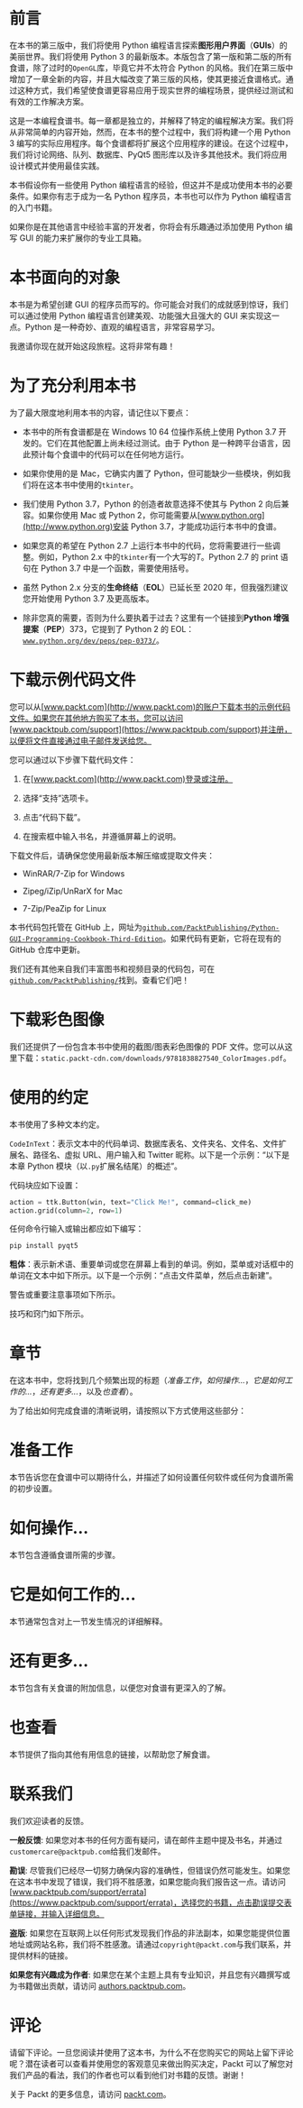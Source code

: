 # 前言

在本书的第三版中，我们将使用 Python 编程语言探索**图形用户界面**（**GUIs**）的美丽世界。我们将使用 Python 3 的最新版本。本版包含了第一版和第二版的所有食谱，除了过时的`OpenGL`库，毕竟它并不太符合 Python 的风格。我们在第三版中增加了一章全新的内容，并且大幅改变了第三版的风格，使其更接近食谱格式。通过这种方式，我们希望使食谱更容易应用于现实世界的编程场景，提供经过测试和有效的工作解决方案。

这是一本编程食谱书。每一章都是独立的，并解释了特定的编程解决方案。我们将从非常简单的内容开始，然而，在本书的整个过程中，我们将构建一个用 Python 3 编写的实际应用程序。每个食谱都将扩展这个应用程序的建设。在这个过程中，我们将讨论网络、队列、数据库、PyQt5 图形库以及许多其他技术。我们将应用设计模式并使用最佳实践。

本书假设你有一些使用 Python 编程语言的经验，但这并不是成功使用本书的必要条件。如果你有志于成为一名 Python 程序员，本书也可以作为 Python 编程语言的入门书籍。

如果你是在其他语言中经验丰富的开发者，你将会有乐趣通过添加使用 Python 编写 GUI 的能力来扩展你的专业工具箱。

# 本书面向的对象

本书是为希望创建 GUI 的程序员而写的。你可能会对我们的成就感到惊讶，我们可以通过使用 Python 编程语言创建美观、功能强大且强大的 GUI 来实现这一点。Python 是一种奇妙、直观的编程语言，非常容易学习。

我邀请你现在就开始这段旅程。这将非常有趣！

# 为了充分利用本书

为了最大限度地利用本书的内容，请记住以下要点：

+   本书中的所有食谱都是在 Windows 10 64 位操作系统上使用 Python 3.7 开发的。它们在其他配置上尚未经过测试。由于 Python 是一种跨平台语言，因此预计每个食谱中的代码可以在任何地方运行。

+   如果你使用的是 Mac，它确实内置了 Python，但可能缺少一些模块，例如我们将在这本书中使用的`tkinter`。

+   我们使用 Python 3.7，Python 的创造者故意选择不使其与 Python 2 向后兼容。如果你使用 Mac 或 Python 2，你可能需要从[www.python.org](http://www.python.org)安装 Python 3.7，才能成功运行本书中的食谱。

+   如果您真的希望在 Python 2.7 上运行本书中的代码，您将需要进行一些调整。例如，Python 2.x 中的`tkinter`有一个大写的*T*。Python 2.7 的 print 语句在 Python 3.7 中是一个函数，需要使用括号。

+   虽然 Python 2.x 分支的**生命终结**（**EOL**）已延长至 2020 年，但我强烈建议您开始使用 Python 3.7 及更高版本。

+   除非您真的需要，否则为什么要执着于过去？这里有一个链接到**Python 增强提案**（**PEP**）373，它提到了 Python 2 的 EOL：[`www.python.org/dev/peps/pep-0373/`](https://www.python.org/dev/peps/pep-0373/)。

# 下载示例代码文件

您可以从[www.packt.com](http://www.packt.com)的账户下载本书的示例代码文件。如果您在其他地方购买了本书，您可以访问[www.packtpub.com/support](https://www.packtpub.com/support)并注册，以便将文件直接通过电子邮件发送给您。

您可以通过以下步骤下载代码文件：

1.  在[www.packt.com](http://www.packt.com)登录或注册。

1.  选择“支持”选项卡。

1.  点击“代码下载”。

1.  在搜索框中输入书名，并遵循屏幕上的说明。

下载文件后，请确保您使用最新版本解压缩或提取文件夹：

+   WinRAR/7-Zip for Windows

+   Zipeg/iZip/UnRarX for Mac

+   7-Zip/PeaZip for Linux

本书代码包托管在 GitHub 上，网址为[`github.com/PacktPublishing/Python-GUI-Programming-Cookbook-Third-Edition`](https://github.com/PacktPublishing/Python-GUI-Programming-Cookbook-Third-Edition)。如果代码有更新，它将在现有的 GitHub 仓库中更新。

我们还有其他来自我们丰富图书和视频目录的代码包，可在[`github.com/PacktPublishing/`](https://github.com/PacktPublishing/)找到。查看它们吧！

# 下载彩色图像

我们还提供了一份包含本书中使用的截图/图表彩色图像的 PDF 文件。您可以从这里下载：`static.packt-cdn.com/downloads/9781838827540_ColorImages.pdf`。

# 使用的约定

本书使用了多种文本约定。

`CodeInText`：表示文本中的代码单词、数据库表名、文件夹名、文件名、文件扩展名、路径名、虚拟 URL、用户输入和 Twitter 昵称。以下是一个示例：“以下是本章 Python 模块（以`.py`扩展名结尾）的概述”。

代码块应如下设置：

```py
action = ttk.Button(win, text="Click Me!", command=click_me)
action.grid(column=2, row=1)
```

任何命令行输入或输出都应如下编写：

```py
pip install pyqt5
```

**粗体**：表示新术语、重要单词或您在屏幕上看到的单词。例如，菜单或对话框中的单词在文本中如下所示。以下是一个示例：“点击文件菜单，然后点击新建”。

警告或重要注意事项如下所示。

技巧和窍门如下所示。

# 章节

在这本书中，您将找到几个频繁出现的标题（*准备工作*，*如何操作...*，*它是如何工作的...*，*还有更多...*，以及*也查看*）。

为了给出如何完成食谱的清晰说明，请按照以下方式使用这些部分：

# 准备工作

本节告诉您在食谱中可以期待什么，并描述了如何设置任何软件或任何为食谱所需的初步设置。

# 如何操作…

本节包含遵循食谱所需的步骤。

# 它是如何工作的...

本节通常包含对上一节发生情况的详细解释。

# 还有更多…

本节包含有关食谱的附加信息，以便您对食谱有更深入的了解。

# 也查看

本节提供了指向其他有用信息的链接，以帮助您了解食谱。

# 联系我们

我们欢迎读者的反馈。

**一般反馈**: 如果您对本书的任何方面有疑问，请在邮件主题中提及书名，并通过`customercare@packtpub.com`给我们发邮件。

**勘误**: 尽管我们已经尽一切努力确保内容的准确性，但错误仍然可能发生。如果您在这本书中发现了错误，我们将不胜感激，如果您能向我们报告这一点。请访问 [www.packtpub.com/support/errata](https://www.packtpub.com/support/errata)，选择您的书籍，点击勘误提交表单链接，并输入详细信息。

**盗版**: 如果您在互联网上以任何形式发现我们作品的非法副本，如果您能提供位置地址或网站名称，我们将不胜感激。请通过`copyright@packt.com`与我们联系，并提供材料的链接。

**如果您有兴趣成为作者**: 如果您在某个主题上具有专业知识，并且您有兴趣撰写或为书籍做出贡献，请访问 [authors.packtpub.com](http://authors.packtpub.com/)。

# 评论

请留下评论。一旦您阅读并使用了这本书，为什么不在您购买它的网站上留下评论呢？潜在读者可以查看并使用您的客观意见来做出购买决定，Packt 可以了解您对我们产品的看法，我们的作者也可以看到他们对书籍的反馈。谢谢！

关于 Packt 的更多信息，请访问 [packt.com](http://www.packt.com/)。
